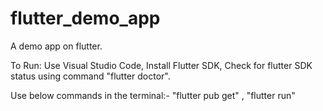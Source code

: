 # flutter_demo_app
A demo app on flutter. 

To Run:
Use Visual Studio Code, 
Install Flutter SDK, 
Check for flutter SDK status using command "flutter doctor".


Use below commands in the terminal:-
"flutter pub get" , 
"flutter run"

